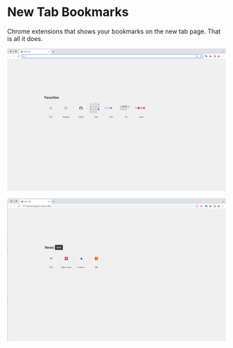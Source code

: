 # New Tab Bookmarks
Chrome extensions that shows your bookmarks on the new tab page. That is all it does.

![Start page](./assets/1.png)

![In folder](./assets/2.png)
